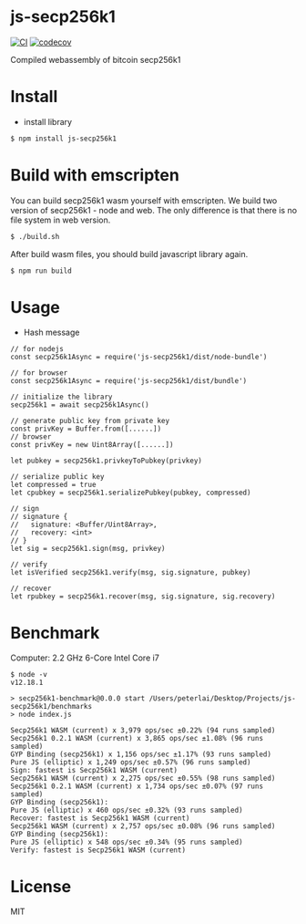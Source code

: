 # js-secp256k1
[![CI](https://github.com/sc0Vu/js-secp256k1/actions/workflows/ci.yml/badge.svg)](https://github.com/sc0Vu/js-secp256k1/actions/workflows/ci.yml)
[![codecov](https://codecov.io/gh/sc0Vu/js-secp256k1/branch/master/graph/badge.svg)](https://codecov.io/gh/sc0Vu/js-secp256k1)

Compiled webassembly of bitcoin secp256k1

# Install

* install library

```BASH
$ npm install js-secp256k1
```

# Build with emscripten

You can build secp256k1 wasm yourself with emscripten. We build two version of secp256k1 - node and web. The only difference is that there is no file system in web version.

```BASH
$ ./build.sh
```

After build wasm files, you should build javascript library again.

```BASH
$ npm run build
```

# Usage

* Hash message
```JS
// for nodejs
const secp256k1Async = require('js-secp256k1/dist/node-bundle')

// for browser
const secp256k1Async = require('js-secp256k1/dist/bundle')

// initialize the library
secp256k1 = await secp256k1Async()

// generate public key from private key
const privKey = Buffer.from([......])
// browser
const privKey = new Uint8Array([......])

let pubkey = secp256k1.privkeyToPubkey(privkey)

// serialize public key
let compressed = true
let cpubkey = secp256k1.serializePubkey(pubkey, compressed)

// sign
// signature {
//   signature: <Buffer/Uint8Array>,
//   recovery: <int>
// }
let sig = secp256k1.sign(msg, privkey)

// verify
let isVerified secp256k1.verify(msg, sig.signature, pubkey)

// recover
let rpubkey = secp256k1.recover(msg, sig.signature, sig.recovery)
```

# Benchmark

Computer: 2.2 GHz 6-Core Intel Core i7

```
$ node -v
v12.18.1

> secp256k1-benchmark@0.0.0 start /Users/peterlai/Desktop/Projects/js-secp256k1/benchmarks
> node index.js

Secp256k1 WASM (current) x 3,979 ops/sec ±0.22% (94 runs sampled)
Secp256k1 0.2.1 WASM (current) x 3,865 ops/sec ±1.08% (96 runs sampled)
GYP Binding (secp256k1) x 1,156 ops/sec ±1.17% (93 runs sampled)
Pure JS (elliptic) x 1,249 ops/sec ±0.57% (96 runs sampled)
Sign: fastest is Secp256k1 WASM (current)
Secp256k1 WASM (current) x 2,275 ops/sec ±0.55% (98 runs sampled)
Secp256k1 0.2.1 WASM (current) x 1,734 ops/sec ±0.07% (97 runs sampled)
GYP Binding (secp256k1): 
Pure JS (elliptic) x 460 ops/sec ±0.32% (93 runs sampled)
Recover: fastest is Secp256k1 WASM (current)
Secp256k1 WASM (current) x 2,757 ops/sec ±0.08% (96 runs sampled)
GYP Binding (secp256k1): 
Pure JS (elliptic) x 548 ops/sec ±0.34% (95 runs sampled)
Verify: fastest is Secp256k1 WASM (current)
```

# License

MIT

